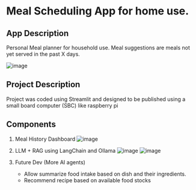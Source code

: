 # Meal Scheduling App for home use. 

## App Description

Personal Meal planner for household use. Meal suggestions are meals not yet served in the past X days.

![image](https://github.com/user-attachments/assets/288226a7-3eec-479a-b86e-a94472cbf6a6)

## Project Description
Project was coded using Streamlit and designed to be published using a small board computer (SBC) like raspberry pi

## Components
  1. Meal History Dashboard
     ![image](https://github.com/user-attachments/assets/20db73d3-7758-42bd-afcb-ce9a82d96c9e)

  3. LLM + RAG using LangChain and Ollama
     ![image](https://github.com/user-attachments/assets/598e6cf9-e788-4515-b06b-cf5a52460f54)
     ![image](https://github.com/user-attachments/assets/11259386-755f-4cba-b31d-c91873a5db0f)


  5. Future Dev (More AI agents)
     - Allow summarize food intake based on dish and their ingredients.
     - Recommend recipe based on available food stocks



